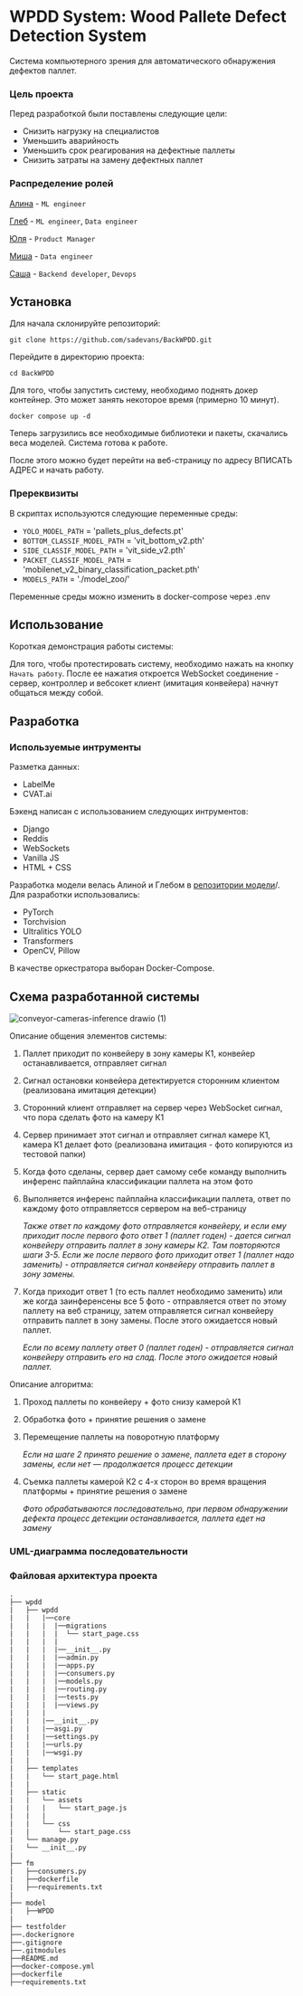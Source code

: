 # WPDD System: Wood Pallete Defect Detection System

Система компьютерного зрения для автоматического обнаружения дефектов паллет.

### Цель проекта
Перед разработкой были поставлены следующие цели:

- Снизить нагрузку на специалистов
- Уменьшить аварийность
- Уменьшить срок реагирования на дефектные паллеты
- Снизить затраты на замену дефектных паллет

### Распределение ролей
[Алина](https://github.com/Firally) - `ML engineer`

[Глеб](https://github.com/onoregleb) - `ML engineer`, `Data engineer`

[Юля](https://github.com/YuliaOv22) - `Product Manager`

[Миша](https://github.com/justroflangit) - `Data engineer`

[Саша](https://github.com/sadevans) - `Backend developer`, `Devops`


## Установка
Для начала склонируйте репозиторий:
```shell
git clone https://github.com/sadevans/BackWPDD.git
```

Перейдите в директорию проекта:
```shell
cd BackWPDD
```

Для того, чтобы запустить систему, необходимо поднять докер контейнер. Это может занять некоторое время (примерно 10 минут).

```shell
docker compose up -d
```
Теперь загрузились все необходимые библиотеки и пакеты, скачались веса моделей. Система готова к работе.

После этого можно будет перейти на веб-страницу по адресу ВПИСАТЬ АДРЕС и начать работу.

### Пререквизиты
В скриптах используются следующие переменные среды:
- `YOLO_MODEL_PATH` = 'pallets_plus_defects.pt'
- `BOTTOM_CLASSIF_MODEL_PATH` = 'vit_bottom_v2.pth'
- `SIDE_CLASSIF_MODEL_PATH` = 'vit_side_v2.pth'
- `PACKET_CLASSIF_MODEL_PATH` = 'mobilenet_v2_binary_classification_packet.pth'
- `MODELS_PATH` = './model_zoo/'

Переменные среды можно изменить в docker-compose через .env


## Использование

Короткая демонстрация работы системы:



Для того, чтобы протестировать систему, необходимо нажать на кнопку `Начать работу`. После ее нажатия откроется WebSocket соединение - сервер, контроллер и вебсокет клиент (имитация конвейера) начнут общаться между собой.

## Разработка

### Используемые интрументы

Разметка данных:
- LabelMe
- CVAT.ai

Бэкенд написан с использованием следующих интрументов:
- Django
- Reddis
- WebSockets
- Vanilla JS
- HTML + CSS

Разработка модели велась Алиной и Глебом в [репозитории модели](https://github.com/sadevans/WPDD)/. Для разработки использовались:
- PyTorch
- Torchvision
- Ultralitics YOLO
- Transformers
- OpenCV, Pillow

В качестве оркестратора выборан Docker-Compose.


## Схема разработанной системы
![conveyor-cameras-inference drawio (1)](https://github.com/user-attachments/assets/e34cfd73-7bbe-4a4e-b32f-9987b3e4f478)

Описание общения элементов системы:
1. Паллет приходит по конвейеру в зону камеры К1, конвейер останавливается, отправляет сигнал
2. Сигнал остановки конвейера детектируется сторонним клиентом (реализована имитация детекции)
3. Сторонний клиент отправляет на сервер через WebSocket сигнал, что пора сделать фото на камеру К1
4. Сервер принимает этот сигнал и отправляет сигнал камере К1, камера К1 делает фото (реализована имитация - фото копируются из тестовой папки)
5. Когда фото сделаны, сервер дает самому себе команду выполнить инференс пайплайна классификации паллета на этом фото
6. Выполняется инференс пайплайна классификации паллета, ответ по каждому фото отправляетсся сервером на веб-страницу

    _Также ответ по каждому фото отправляется конвейеру, и если ему приходит после первого фото ответ 1 (паллет годен) - дается сигнал конвейеру отправить паллет в зону камеры К2. Там повторяются шаги 3-5. Если же после первого фото приходит ответ 1 (паллет надо заменить) - отправляется сигнал конвейеру отправить паллет в зону замены._

7. Когда приходит ответ 1 (то есть паллет необходимо заменить) или же когда заинференсены все 5 фото - отправляется ответ по этому паллету на веб страницу, затем отправляется сигнал конвейеру отправить паллет в зону замены. После этого ожидаетсся новый паллет.

    _Если по всему паллету ответ 0 (паллет годен) - отправляется сигнал конвейеру отправить его на слад. После этого ожидается новый паллет._


Описание алгоритма:

1. Проход паллеты по конвейеру + фото снизу камерой К1
2. Обработка фото + принятие решения о замене 
3. Перемещение паллеты на поворотную платформу

    _Если на шаге 2 принято решение о замене, паллета едет в сторону замены, если нет — продолжается процесс детекции_

5. Съемка паллеты камерой К2 с 4-х сторон во время вращения платформы + принятие решения о замене 

    _Фото обрабатываются последовательно, при первом обнаружении дефекта процесс детекции останавливается, паллета едет на замену_

### UML-диаграмма последовательности



### Файловая архитектура проекта
  ```
  .
  ├── wpdd
  |   ├── wpdd
  |   |   |──core
  |   |   |  |──migrations
  |   |   |  |  └── start_page.css
  |   |   |  |
  |   |   |  |──__init__.py
  |   |   |  |──admin.py
  |   |   |  |──apps.py
  |   |   |  |──consumers.py
  |   |   |  |──models.py
  |   |   |  |──routing.py
  |   |   |  |──tests.py
  |   |   |  |──views.py
  |   |   |
  |   |   |──__init__.py
  |   |   |──asgi.py
  |   |   |──settings.py
  |   |   |──urls.py
  |   |   |──wsgi.py
  |   |
  |   ├── templates
  |   |   └── start_page.html
  |   |
  |   ├── statiс
  |   |   └── assets
  |   |   |   └── start_page.js
  |   |   |
  |   |   └── css
  |   |       └── start_page.css
  |   └── manage.py
  |   └── __init__.py
  |
  ├── fm
  |   ├──consumers.py
  |   ├──dockerfile
  |   ├──requirements.txt
  |
  ├── model
  |   ├──WPDD
  |
  ├── testfolder
  ├──.dockerignore
  ├──.gitignore
  ├──.gitmodules
  ├──README.md
  ├──docker-compose.yml
  ├──dockerfile
  ├──requirements.txt
  ```



